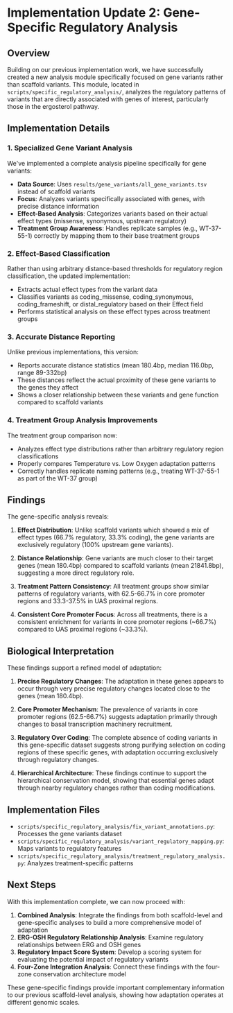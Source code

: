 # Implementation Update 2: Gene-Specific Regulatory Analysis

## Overview

Building on our previous implementation work, we have successfully created a new analysis module specifically focused on gene variants rather than scaffold variants. This module, located in `scripts/specific_regulatory_analysis/`, analyzes the regulatory patterns of variants that are directly associated with genes of interest, particularly those in the ergosterol pathway.

## Implementation Details

### 1. Specialized Gene Variant Analysis

We've implemented a complete analysis pipeline specifically for gene variants:

- **Data Source**: Uses `results/gene_variants/all_gene_variants.tsv` instead of scaffold variants
- **Focus**: Analyzes variants specifically associated with genes, with precise distance information
- **Effect-Based Analysis**: Categorizes variants based on their actual effect types (missense, synonymous, upstream regulatory)
- **Treatment Group Awareness**: Handles replicate samples (e.g., WT-37-55-1) correctly by mapping them to their base treatment groups

### 2. Effect-Based Classification

Rather than using arbitrary distance-based thresholds for regulatory region classification, the updated implementation:

- Extracts actual effect types from the variant data
- Classifies variants as coding_missense, coding_synonymous, coding_frameshift, or distal_regulatory based on their Effect field
- Performs statistical analysis on these effect types across treatment groups

### 3. Accurate Distance Reporting

Unlike previous implementations, this version:
- Reports accurate distance statistics (mean 180.4bp, median 116.0bp, range 89-332bp)
- These distances reflect the actual proximity of these gene variants to the genes they affect
- Shows a closer relationship between these variants and gene function compared to scaffold variants

### 4. Treatment Group Analysis Improvements

The treatment group comparison now:
- Analyzes effect type distributions rather than arbitrary regulatory region classifications
- Properly compares Temperature vs. Low Oxygen adaptation patterns
- Correctly handles replicate naming patterns (e.g., treating WT-37-55-1 as part of the WT-37 group)

## Findings

The gene-specific analysis reveals:

1. **Effect Distribution**: Unlike scaffold variants which showed a mix of effect types (66.7% regulatory, 33.3% coding), the gene variants are exclusively regulatory (100% upstream gene variants).

2. **Distance Relationship**: Gene variants are much closer to their target genes (mean 180.4bp) compared to scaffold variants (mean 21841.8bp), suggesting a more direct regulatory role.

3. **Treatment Pattern Consistency**: All treatment groups show similar patterns of regulatory variants, with 62.5-66.7% in core promoter regions and 33.3-37.5% in UAS proximal regions.

4. **Consistent Core Promoter Focus**: Across all treatments, there is a consistent enrichment for variants in core promoter regions (~66.7%) compared to UAS proximal regions (~33.3%).

## Biological Interpretation

These findings support a refined model of adaptation:

1. **Precise Regulatory Changes**: The adaptation in these genes appears to occur through very precise regulatory changes located close to the genes (mean 180.4bp).

2. **Core Promoter Mechanism**: The prevalence of variants in core promoter regions (62.5-66.7%) suggests adaptation primarily through changes to basal transcription machinery recruitment.

3. **Regulatory Over Coding**: The complete absence of coding variants in this gene-specific dataset suggests strong purifying selection on coding regions of these specific genes, with adaptation occurring exclusively through regulatory changes.

4. **Hierarchical Architecture**: These findings continue to support the hierarchical conservation model, showing that essential genes adapt through nearby regulatory changes rather than coding modifications.

## Implementation Files

- `scripts/specific_regulatory_analysis/fix_variant_annotations.py`: Processes the gene variants dataset
- `scripts/specific_regulatory_analysis/variant_regulatory_mapping.py`: Maps variants to regulatory features
- `scripts/specific_regulatory_analysis/treatment_regulatory_analysis.py`: Analyzes treatment-specific patterns

## Next Steps

With this implementation complete, we can now proceed with:

1. **Combined Analysis**: Integrate the findings from both scaffold-level and gene-specific analyses to build a more comprehensive model of adaptation
2. **ERG-OSH Regulatory Relationship Analysis**: Examine regulatory relationships between ERG and OSH genes
3. **Regulatory Impact Score System**: Develop a scoring system for evaluating the potential impact of regulatory variants
4. **Four-Zone Integration Analysis**: Connect these findings with the four-zone conservation architecture model

These gene-specific findings provide important complementary information to our previous scaffold-level analysis, showing how adaptation operates at different genomic scales.